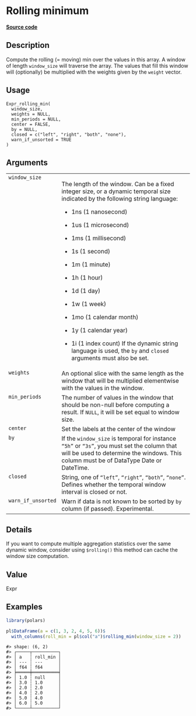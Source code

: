 

# Rolling minimum

[**Source code**](https://github.com/pola-rs/r-polars/tree/5765842071140bd7a822ebb4fd6b0ab652d73f0d/R/expr__expr.R#L2410)

## Description

Compute the rolling (= moving) min over the values in this array. A
window of length <code>window_size</code> will traverse the array. The
values that fill this window will (optionally) be multiplied with the
weights given by the <code>weight</code> vector.

## Usage

<pre><code class='language-R'>Expr_rolling_min(
  window_size,
  weights = NULL,
  min_periods = NULL,
  center = FALSE,
  by = NULL,
  closed = c("left", "right", "both", "none"),
  warn_if_unsorted = TRUE
)
</code></pre>

## Arguments

<table>
<tr>
<td style="white-space: nowrap; font-family: monospace; vertical-align: top">
<code id="Expr_rolling_min_:_window_size">window_size</code>
</td>
<td>

The length of the window. Can be a fixed integer size, or a dynamic
temporal size indicated by the following string language:

<ul>
<li>

1ns (1 nanosecond)

</li>
<li>

1us (1 microsecond)

</li>
<li>

1ms (1 millisecond)

</li>
<li>

1s (1 second)

</li>
<li>

1m (1 minute)

</li>
<li>

1h (1 hour)

</li>
<li>

1d (1 day)

</li>
<li>

1w (1 week)

</li>
<li>

1mo (1 calendar month)

</li>
<li>

1y (1 calendar year)

</li>
<li>

1i (1 index count) If the dynamic string language is used, the
<code>by</code> and <code>closed</code> arguments must also be set.

</li>
</ul>
</td>
</tr>
<tr>
<td style="white-space: nowrap; font-family: monospace; vertical-align: top">
<code id="Expr_rolling_min_:_weights">weights</code>
</td>
<td>
An optional slice with the same length as the window that will be
multiplied elementwise with the values in the window.
</td>
</tr>
<tr>
<td style="white-space: nowrap; font-family: monospace; vertical-align: top">
<code id="Expr_rolling_min_:_min_periods">min_periods</code>
</td>
<td>
The number of values in the window that should be non-null before
computing a result. If <code>NULL</code>, it will be set equal to window
size.
</td>
</tr>
<tr>
<td style="white-space: nowrap; font-family: monospace; vertical-align: top">
<code id="Expr_rolling_min_:_center">center</code>
</td>
<td>
Set the labels at the center of the window
</td>
</tr>
<tr>
<td style="white-space: nowrap; font-family: monospace; vertical-align: top">
<code id="Expr_rolling_min_:_by">by</code>
</td>
<td>
If the <code>window_size</code> is temporal for instance
<code>“5h”</code> or <code>“3s”</code>, you must set the column that
will be used to determine the windows. This column must be of DataType
Date or DateTime.
</td>
</tr>
<tr>
<td style="white-space: nowrap; font-family: monospace; vertical-align: top">
<code id="Expr_rolling_min_:_closed">closed</code>
</td>
<td>
String, one of <code>“left”</code>, <code>“right”</code>,
<code>“both”</code>, <code>“none”</code>. Defines whether the temporal
window interval is closed or not.
</td>
</tr>
<tr>
<td style="white-space: nowrap; font-family: monospace; vertical-align: top">
<code id="Expr_rolling_min_:_warn_if_unsorted">warn_if_unsorted</code>
</td>
<td>
Warn if data is not known to be sorted by <code>by</code> column (if
passed). Experimental.
</td>
</tr>
</table>

## Details

If you want to compute multiple aggregation statistics over the same
dynamic window, consider using
<code style="white-space: pre;">$rolling()</code> this method can cache
the window size computation.

## Value

Expr

## Examples

``` r
library(polars)

pl$DataFrame(a = c(1, 3, 2, 4, 5, 6))$
  with_columns(roll_min = pl$col("a")$rolling_min(window_size = 2))
```

    #> shape: (6, 2)
    #> ┌─────┬──────────┐
    #> │ a   ┆ roll_min │
    #> │ --- ┆ ---      │
    #> │ f64 ┆ f64      │
    #> ╞═════╪══════════╡
    #> │ 1.0 ┆ null     │
    #> │ 3.0 ┆ 1.0      │
    #> │ 2.0 ┆ 2.0      │
    #> │ 4.0 ┆ 2.0      │
    #> │ 5.0 ┆ 4.0      │
    #> │ 6.0 ┆ 5.0      │
    #> └─────┴──────────┘
